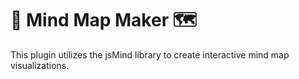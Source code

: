 # 🧠 Mind Map Maker 🗺️

This plugin utilizes the jsMind library to create interactive mind map visualizations.
